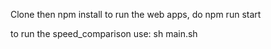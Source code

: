 Clone then npm install
to run the web apps, do npm run start

to run the speed_comparison use: sh main.sh
